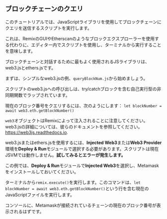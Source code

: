 ## ブロックチェーンのクエリ

このチュートリアルでは、JavaScriptライブラリを使用してブロックチェーンにクエリを送信するスクリプトを実行します。

これは、RemixのGUIやEtherscanのようなブロックエクスプローラーを使用する代わりに、エディター内でスクリプトを使用し、ターミナルから実行することを意味します。

ブロックチェーンと対話するために最もよく使用されるJSライブラリは、web3.jsとethers.jsです。

まずは、シンプルなweb3.jsの例、`queryBlockNum.js`から始めましょう。

スクリプトのweb3.jsへの呼び出しは、try/catchブロックを含む自己実行型の非同期関数でラップされています。

現在のブロック番号をクエリするには、次のようにします：
`let blockNumber = await web3.eth.getBlockNumber()`

`web3`オブジェクトはRemixによって注入されることに注意してください。web3.jsの詳細については、彼らのドキュメントを参照してください。<a href="https://web3js.readthedocs.io/" target="_blank">https://web3js.readthedocs.io</a>.

web3.jsまたはethers.jsを使用するには、**Injected Web3**または**Web3 Provider**環境を**Deploy & Run**モジュールで選択する必要があります。スクリプトは現在JSVMでは動作しません。**試してみるとエラーが発生します。**

この例では、**Deploy & Run**モジュールで**Injected Web3**を選択し、Metamaskをインストールしておいてください。

ターミナルから`remix.execute()`を実行します。このコマンドは、`let blockNumber = await web3.eth.getBlockNumber()`という行を含む現在のJavaScriptファイルを実行します。

コンソールに、Metamaskが接続されているチェーンの現在のブロック番号が表示されるはずです。